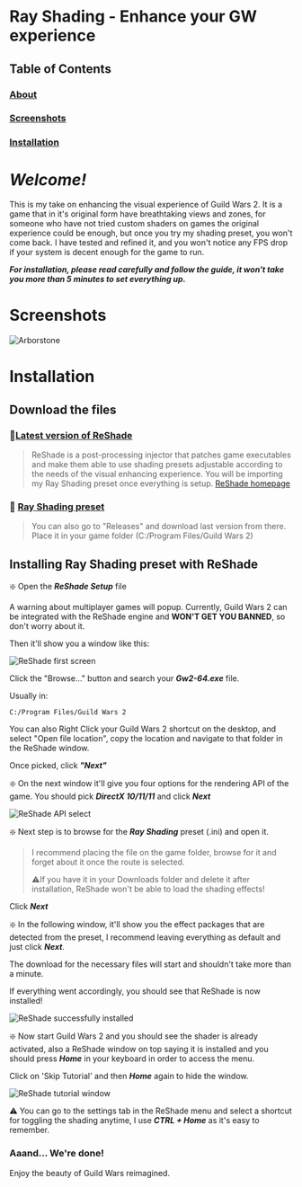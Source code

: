 # Ray Shading - Enhance your GW experience
## Table of Contents
### [About](#welcome)

### [Screenshots](#screenshots-1)

### [Installation](#installation-1)

# ***Welcome!***

This is my take on enhancing the visual experience of Guild Wars 2. It is a game that in it's original form have breathtaking views and zones, for someone who have not tried custom shaders on games the original experience could be enough, but once you try my shading preset, you won't come back.
I have tested and refined it, and you won't notice any FPS drop if your system is decent enough for the game to run.

***For installation, please read carefully and follow the guide, it won't take you more than 5 minutes to set everything up.***

# Screenshots
![Arborstone](https://i.imgur.com/F1zwpkf.png)


# Installation

## Download the files

### 📌[Latest version of ReShade](https://reshade.me/downloads/ReShade_Setup_5.9.2.exe) 

>ReShade is a post-processing injector that patches game executables and make them  able to use shading presets adjustable according to the needs of the visual enhancing experience. You will be importing my Ray Shading preset once everything is setup.
>[ReShade homepage](https://reshade.me/)

### 📌 [ Ray Shading preset]() 
>You can also go to "Releases" and download last version from there.
Place it in your game folder (C:/Program Files/Guild Wars 2)


## Installing Ray Shading preset with ReShade

❇️ Open the ***ReShade Setup*** file

A warning about multiplayer games will popup. Currently, Guild Wars 2 can be integrated with the ReShade engine and **WON'T GET YOU BANNED**, so don't worry about it.

Then it'll show you a window like this:

![ReShade first screen](https://i.imgur.com/kBrOUnP.png)

Click the "Browse..." button and search your ***Gw2-64.exe*** file.

Usually in:
```
C:/Program Files/Guild Wars 2
```

You can also Right Click your Guild Wars 2 shortcut on the desktop, and select "Open file location", copy the location and navigate to that folder in the ReShade window.

Once picked, click ***"Next"***

❇️ On the next window it'll give you four options for the rendering API of the game. You should pick ***DirectX 10/11/11*** and click ***Next***

![ReShade API select](https://i.imgur.com/rrBgl9K.png)

❇️ Next step is to browse for the ***Ray Shading*** preset (.ini) and open it.

>I recommend placing the file on the game folder, browse for it and forget about it once the route is selected. 
>
>⚠️If you have it in your Downloads folder and delete it after installation, ReShade won't be able to load the shading effects!

Click ***Next***

❇️ In the following window, it'll show you the effect packages that are detected from the preset, I recommend leaving everything as default and just click ***Next***.

The download for the necessary files will start and shouldn't take more than a minute.

If everything went accordingly, you should see that ReShade is now installed!

![ReShade successfully installed](https://i.imgur.com/TDTrT8V.png)


❇️ Now start Guild Wars 2 and you should see the shader is already activated, also a ReShade window on top saying it is installed and you should press ***Home*** in your keyboard in order to access the menu.

Click on 'Skip Tutorial' and then ***Home*** again to hide the window.

![ReShade tutorial window](https://i.imgur.com/SXz4y4Z.png)

⚠️ You can go to the settings tab in the ReShade menu and select a shortcut for toggling the shading anytime, I use ***CTRL + Home*** as it's easy to remember.

### Aaand... We're done!
Enjoy the beauty of Guild Wars reimagined.
